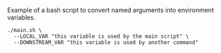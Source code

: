 Example of a bash script to convert named arguments into environment variables.

```console
./main.sh \
  --LOCAL_VAR "this variable is used by the main script" \
  --DOWNSTREAM_VAR "this variable is used by another command"
```
